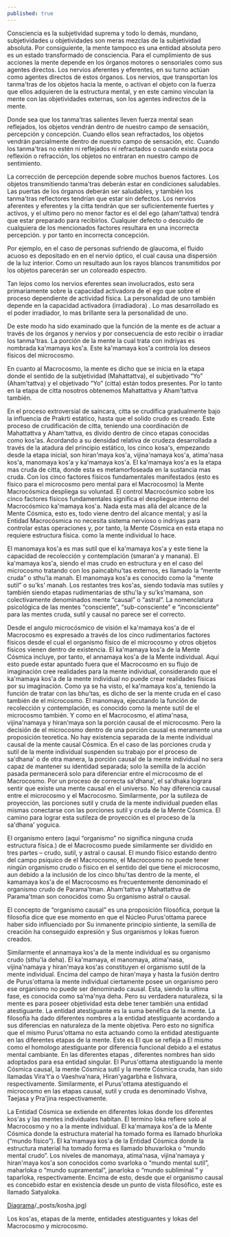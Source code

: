 ```yaml
---
published: true
---
```




Consciencia es la subjetividad suprema y todo lo demás, mundano, subjetividades u objetividades son meras mezclas de la subjetividad absoluta. Por consiguiente, la mente tampoco es una entidad absoluta pero es un estado transformado de consciencia. Para el cumplimiento de sus acciones la mente depende en los órganos motores o sensoriales como sus agentes directos. Los nervios aferentes y eferentes, en su turno actúan como agentes directos de estos órganos. Los nervios, que transportan los tanma'tras de los objetos hacia la mente, o activan el objeto con la fuerza que ellos adquieren de la estructura mental, y en este camino vinculan la mente con las objetividades externas, son los agentes indirectos de la mente.

Donde sea que los tanma'tras salientes lleven fuerza mental sean reflejados, los objetos vendrán dentro de nuestro campo de sensación, percepción y concepción. Cuando ellos sean refractados, los objetos vendrán parcialmente dentro de nuestro campo de sensación, etc. Cuando los tanma'tras no estén ni reflejados ni refractados o cuando exista poca reflexión o refracción, los objetos no entraran en nuestro campo de sentimiento.

La corrección de percepción depende sobre muchos buenos factores. Los objetos transmitiendo tanma'tras deberán estar en condiciones saludables. Las puertas de los órganos deberán ser saludables, y también los tanma'tras reflectores tendrían que estar sin defectos. Los nervios aferentes y eferentes y la citta tendrán que ser suficientemente fuertes y activos, y el ultimo pero no menor factor es el del ego (aham'tattva) tendrá que estar preparado para recibirlos. Cualquier defecto o descuido de cualquiera de los mencionados factores resultara en una incorrecta percepción. y por tanto en incorrecta concepción.

Por ejemplo, en el caso de personas sufriendo de glaucoma, el fluido acuoso es depositado en en el nervio óptico, el cual causa una dispersión de la luz interior. Como un resultado aun los rayos blancos transmitidos por los objetos parecerán ser un coloreado espectro.

Tan lejos como los nervios eferentes sean involucrados, esto sera primariamente sobre la capacidad activadora de el ego que sobre el proceso dependiente de actividad física. La personalidad de uno también depende en la capacidad activadora (irradiadora) . Lo mas desarrollado es el poder irradiador, lo mas brillante sera la personalidad de uno.

De este modo ha sido examinado que la función de la mente es de actuar a través de los órganos y nervios y por consecuencia de esto recibir o irradiar los tanma'tras. La porción de la mente la cual trata con indriyas es nombrada ka'mamaya kos'a. Este ka'mamaya kos'a controla los deseos físicos del microcosmo.

En cuanto al Macrocosmo, la mente es dicho que se inicia en la etapa donde el sentido de la subjetividad (Mahattattva), el subjetivado “Yo” (Aham'tattva) y el objetivado “Yo” (citta) están todos presentes. Por lo tanto en la etapa de citta nosotros obtenemos Mahattattva y Aham'tattva también.

En el proceso extroversial de saincara, citta se crudifica gradualmente bajo la influencia de Prakrti estático, hasta que el solido crudo es creado. Este proceso de crudificación de citta, teniendo una coordinación de Mahattattva y Aham'tattva, es divido dentro de cinco etapas conocidas como kos'as. Acordando a su densidad relativa de crudeza desarrollada a través de la atadura del principio estático, los cinco kosa's, empezando desde la etapa inicial, son hiran'maya kos'a, vijina'namaya kos'a, atima'nasa kos'a, manomaya kos'a y ka'mamaya kos'a. El ka'mamaya kos'a es la etapa mas cruda de  citta, donde esta es metamorfoseada en la sustancia mas cruda. Con los cinco factores físicos fundamentales manifestados (esto es físico para el microcosmo pero mental para el Macrocosmo) la Mente Macrocósmica despliega su voluntad. El control Macrocósmico sobre los cinco factores físicos fundamentales significa el despliegue interno del Macrocósmico ka'mamaya kos'a. Nada esta mas allá del alcance de la Mente Cósmica, esto es, todo viene dentro del alcance mental; y así la Entidad Macrocósmica no necesita sistema nervioso o indriyas para controlar estas operaciones y, por tanto, la Mente Cósmica en esta etapa no requiere estructura física. como la mente individual lo hace.

El manomaya kos'a es mas sutil que el ka'mamaya kos'a y este tiene la capacidad de recolección y contemplación (smaran'a y manana). El ka'mamaya kos'a, siendo el mas crudo en estructura y en el caso del microcosmo tratando con los paincabhu'tas externos, es llamado la “mente cruda” o sthu'la manah. El manomaya kos'a es conocido como la “mente sutil” o su'ks' manah. Los restantes tres kos'as, siendo todavía mas sutiles y también siendo etapas rudimentarias de sthu'la y su'ks'mamana, son colectivamente denominados mente “causal” o “astral”. La nomenclatura psicológica de las mentes “consciente”, “sub-consciente” e “inconsciente” para las mentes cruda, sutil y causal no parece ser el correcto.

Desde el angulo microcósmico de visión el ka'mamaya kos'a de el Macrocosmo es expresado a través de los cinco rudimentarios factores físicos desde el cual el organismo físico de el microcosmo y otros objetos físicos vienen dentro de existencia. El ka'mamaya kos'a de la Mente Cósmica incluye, por tanto, el annamaya kos'a de la Mente individual. Aquí esto puede estar apuntado fuera que el  Macrocosmo en su flujo de imaginación cree realidades para la mente individual, considerando que el  ka'mamaya kos'a de la mente individual no puede crear realidades físicas por su imaginación. Como ya se ha visto, el ka'mamaya kos'a, teniendo la función de tratar con las bhu'tas, es dicho de ser la mente cruda en el caso también de el microcosmo. El manomaya, ejecutando la función de recolección y contemplación, es conocido como la mente sutil de el microcosmo también. Y como en el Macrocosmo, el atima'nasa, vijina'namaya y hiran'maya son la porción causal de el microcosmo. Pero la decisión de el microcosmo dentro de una porción causal es meramente una proposición teoretica. No hay existencia separada de la mente individual causal de la mente causal Cósmica. En el caso de las porciones cruda y sutil de la mente individual suspenden su trabajo por el proceso de sa'dhana' o de otra manera, la porción causal de la mente individual no sera capaz de mantener su identidad separada; solo la semilla de la acción pasada permanecerá solo para diferenciar entre el microcosmo de el Macrocosmo. Por un proceso de correcta sa'dhana', el sa'dhaka lograra sentir que existe una mente causal en el universo. No hay diferencia causal entre el microcosmo y el Macrocosmo. Similarmente, por la sutileza de proyección, las porciones sutil y cruda de la mente individual pueden ellas mismas conectarse con las porciones sutil y cruda de la Mente Cósmica. El camino para lograr esta sutileza de proyección es el proceso de la sa'dhana'  yoguica.

El organismo entero (aquí “organismo” no significa ninguna cruda estructura física.) de el Macrocosmo puede similarmente ser dividido en tres partes – crudo, sutil, y astral o causal. El mundo físico estando dentro del campo psíquico de el Macrocosmo, el Macrocosmo no puede tener ningún organismo crudo o físico en el sentido del que tiene el microcosmo, aun debido a la inclusión de los cinco bhu'tas dentro de la mente, el kamamaya kos'a de el Macrocosmo es frecuentemente denominado el organismo crudo de Parama'tman. Aham'tattva y Mahattattva de Parama'tman son conocidos como Su organismo astral o causal.


El concepto de “organismo causal” es una proposición filosófica, porque la filosofía dice que ese momento en que el Núcleo Purus'ottama parece haber sido influenciado por Su inmanente principio sintiente, la semilla de creación ha conseguido expresión y Sus organismos y lokas fueron creados.

Similarmente el annamaya kos'a de la mente individual es su organismo crudo (sthu'la deha). El ka'mamaya, el manomaya, atima'nasa, vijina'namaya y hiran'maya kos'as constituyen el organismo sutil de la mente individual. Encima del campo de hiran'maya y hasta la fusión dentro de Purus'ottama la mente individual ciertamente posee un organismo pero ese organismo no puede ser denominado causal. Esta, siendo la ultima fase, es conocida como sa'ma'nya deha.
Pero su verdadera naturaleza, si la mente es para poseer objetividad esta debe tener también una entidad atestiguante. La entidad atestiguante es la suma benéfica de la mente. La filosofía ha dado diferentes nombres a la entidad atestiguante acordando a sus diferencias en naturaleza de la mente objetiva. Pero esto no significa que el mismo Purus'ottama no esta actuando como la entidad atestiguante en las diferentes etapas de la mente. Este es El que se refleja a El mismo como el homologo atestiguante por diferencia funcional debido a el estatus mental cambiante. En las diferentes etapas , diferentes nombres han sido adoptados para esa entidad singular. El Purus'ottama atestiguando la mente Cósmica causal, la mente Cósmica sutil y la mente Cósmica cruda, han sido llamadas Vira't'a o Vaeshva'nara, Hiran'yagarbha e Iishvara, respectivamente. Similarmente, el Purus'ottama atestiguando el microcosmo en las etapas causal, sutil y cruda es denominado Vishva, Taejasa y Pra'jina respectivamente.

La Entidad Cósmica se extiende en diferentes lokas donde los diferentes kos'as y las mentes individuales habitan. El termino loka refiere solo al Macrocosmo y no a la mente individual. El ka'mamaya kos'a de la Mente Cósmica donde la estructura material ha tomado forma es llamado bhurloka (“mundo físico”). El ka'mamaya kos'a de la Entidad Cósmica donde la estructura material ha tomado forma es llamado bhuvarloka o “mundo mental crudo”. Los niveles de manomaya, atima'nasa, vijina'namaya y hiran'maya kos'a son conocidos como svarloka o “mundo mental sutil”, maharloka o “mundo supramental”, janarloka o “mundo subliminal ” y taparloka, respectivamente. Encima de esto, desde que el organismo causal es concebido estar en existencia desde un punto de vista filosófico, este es llamado Satyaloka.

<A HREF="http://anandamurtiidiscursos.github.io/_post/kosha.jpg" TARGET="_new">Diagrama</A>/_posts/kosha.jpg)

Los kos'as, etapas de la mente, entidades atestiguantes y lokas del Macrocosmo y microcosmo.
